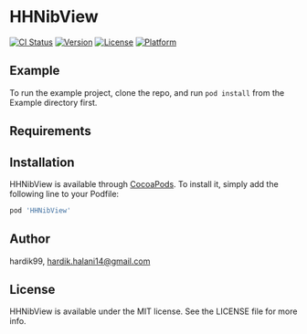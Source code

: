 # HHNibView

[![CI Status](https://img.shields.io/travis/hardik99/HHNibView.svg?style=flat)](https://travis-ci.org/hardik99/HHNibView)
[![Version](https://img.shields.io/cocoapods/v/HHNibView.svg?style=flat)](https://cocoapods.org/pods/HHNibView)
[![License](https://img.shields.io/cocoapods/l/HHNibView.svg?style=flat)](https://cocoapods.org/pods/HHNibView)
[![Platform](https://img.shields.io/cocoapods/p/HHNibView.svg?style=flat)](https://cocoapods.org/pods/HHNibView)

## Example

To run the example project, clone the repo, and run `pod install` from the Example directory first.

## Requirements

## Installation

HHNibView is available through [CocoaPods](https://cocoapods.org). To install
it, simply add the following line to your Podfile:

```ruby
pod 'HHNibView'
```

## Author

hardik99, hardik.halani14@gmail.com

## License

HHNibView is available under the MIT license. See the LICENSE file for more info.
